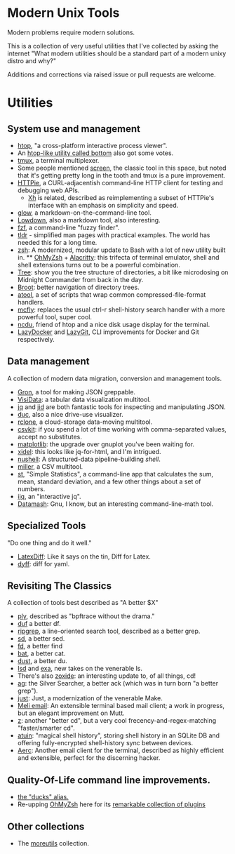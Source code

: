 # Modern Unix Tools

Modern problems require modern solutions.

This is a collection of very useful utilities that I've collected by asking the internet "What modern utilities should be a standard part of a modern unixy distro and why?" 

Additions and corrections via raised issue or pull requests are welcome.

# Utilities

## System use and management

*   [htop](https://htop.dev/), "a cross-platform interactive process viewer". 
*   An [htop-like utility called bottom](https://github.com/clementtsang/bottom) also got some votes.
*   [tmux](https://github.com/tmux/tmux/wiki), a terminal multiplexer.
*   Some people mentioned [screen](https://www.gnu.org/software/screen/manual/screen.html), the classic tool in this space, but noted that it's getting pretty long in the tooth and tmux is a pure improvement.
*   [HTTPie](https://httpie.io/), a CURL-adjacentish command-line HTTP client for testing and debugging web APIs.
    *   [Xh](https://github.com/ducaale/xh) is related, described as reimplementing a subset of HTTPie's interface with an emphasis on simplicity and speed.
*   [glow](https://github.com/charmbracelet/glow), a markdown-on-the-command-line tool. 
*   [Lowdown](https://github.com/kristapsdz/lowdown), also a markdown tool, also interesting.
*   [fzf](https://github.com/junegunn/fzf), a command-line "fuzzy finder".
*   [tldr](https://tldr.sh/) - simplified man pages with practical examples. The world has needed this for a long time.
*   [zsh](https://en.wikipedia.org/wiki/Z_shell): A modernized, modular update to Bash with a lot of new utility built in.
** [OhMyZsh](https://github.com/ohmyzsh/ohmyzsh/) + [Alacritty](https://github.com/alacritty/alacritty): this trifecta of terminal emulator, shell and shell extensions turns out to be a powerful combination.
*   [Tree](https://linuxhandbook.com/tree-command/): show you the tree structure of directories, a bit like microdosing on Midnight Commander from back in the day.
*   [Broot](https://github.com/Canop/broot): better navigation of directory trees.
*   [atool](https://linux.die.net/man/1/atool), a set of scripts that wrap common compressed-file-format handlers.
*   [mcfly](https://github.com/cantino/mcfly): replaces the usual ctrl-r shell-history search handler with a more powerful tool, super cool.
*   [ncdu](https://dev.yorhel.nl/ncdu), friend of htop and a nice disk usage display for the terminal.
*   [LazyDocker](https://github.com/jesseduffield/lazydocker) and [LazyGit](https://github.com/jesseduffield/lazygit), CLI improvements for Docker and Git respectively.

## Data management

A collection of modern data migration, conversion and management tools.

*   [Gron](https://github.com/tomnomnom/gron), a tool for making JSON greppable.
*   [VisiData](https://www.visidata.org/): a tabular data visualization multitool.
*   [jq](https://stedolan.github.io/jq/) and [jid](https://github.com/simeji/jid) are both fantastic tools for inspecting and manipulating JSON.
*   [duc](https://duc.zevv.nl/), also a nice drive-use visualizer.
*   [rclone](https://rclone.org/), a cloud-storage data-moving multitool.
*   [csvkit](https://github.com/wireservice/csvkit): if you spend a lot of time working with comma-separated values, accept no substitutes.
*   [matplotlib](https://matplotlib.org/): the upgrade over gnuplot you've been waiting for.
*   [xidel](https://github.com/benibela/xidel): this looks like jq-for-html, and I'm intrigued.
*   [nushell](https://www.nushell.sh/): A structured-data pipeline-building _shell_.
*   [miller](https://github.com/johnkerl/miller), a CSV multitool.
*   [st](https://github.com/nferraz/st), "Simple Statistics", a command-line app that calculates the sum, mean, standard deviation,  and a few other things about a set of numbers.
*   [ijq](https://sr.ht/~gpanders/ijq/), an "interactive jq".
*   [Datamash](https://www.gnu.org/software/datamash/): Gnu, I know, but an interesting command-line-math tool.

## Specialized Tools

"Do one thing and do it well."

*   [LatexDiff](https://github.com/ftilmann/latexdiff/): Like it says on the tin, Diff for Latex.
*   [dyff](https://github.com/homeport/dyff): diff for yaml.

## Revisiting The Classics

A collection of tools best described as "A better $X"

*   [ply](https://wkz.github.io/ply/), described as "bpftrace without the drama."
*   [duf](https://github.com/muesli/duf) a better df.
*   [ripgrep](https://github.com/BurntSushi/ripgrep), a line-oriented search tool, described as a better grep.
*   [sd](https://github.com/chmln/sd), a better sed.
*   [fd](https://crates.io/crates/fd-find), a better find
*   [bat](https://github.com/sharkdp/bat), a better cat.
*   [dust](https://github.com/bootandy/dust), a better du.
*   [lsd](https://github.com/Peltoche/lsd) and [exa](https://the.exa.website/), new takes on the venerable ls.
*   There's also [zoxide](https://github.com/ajeetdsouza/zoxide): an interesting update to, of all things, cd!
*   [ag](https://github.com/ggreer/the_silver_searcher): the Silver Searcher, a better ack (which was in turn born "a better grep").
*   [just](https://github.com/casey/just): Just, a modernization of the venerable Make.
*   [Meli email](https://meliemail.org/): An extensible terminal based mail client; a work in progress, but an elegant improvement on Mutt.
*   [z](https://github.com/rupa/z): another "better cd", but a very cool frecency-and-regex-matching "faster/smarter cd".
*   [atuin](https://github.com/atuinsh/atuin): "magical shell history", storing shell history in an SQLite DB and offering fully-encrypted shell-history sync between devices.
*   [Aerc](https://aerc-mail.org/): Another email client for the terminal, described as highly efficient and extensible, perfect for the discerning hacker.


## Quality-Of-Life command line improvements.

*   [the "ducks" alias.](https://gist.github.com/thebouv/8657674)
*   Re-upping [OhMyZsh](https://github.com/ohmyzsh/ohmyzsh/) here for its [remarkable collection of plugins](https://github.com/ohmyzsh/ohmyzsh/tree/master/plugins)

## Other collections

*   The [moreutils](https://joeyh.name/code/moreutils/) collection.
